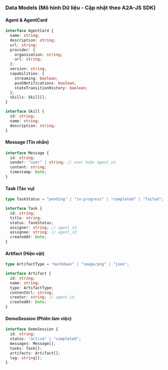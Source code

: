 ### **Data Models (Mô hình Dữ liệu - Cập nhật theo A2A-JS SDK)**

#### **Agent & AgentCard**

```typescript
interface AgentCard {
  name: string;
  description: string;
  url: string;
  provider: {
    organization: string;
    url: string;
  };
  version: string;
  capabilities: {
    streaming: boolean;
    pushNotifications: boolean;
    stateTransitionHistory: boolean;
  };
  skills: Skill[];
}

interface Skill {
  id: string;
  name: string;
  description: string;
}
```

#### **Message (Tin nhắn)**

```typescript
interface Message {
  id: string;
  sender: "user" | string; // user hoặc agent_id
  content: string;
  timestamp: Date;
}
```

#### **Task (Tác vụ)**

```typescript
type TaskStatus = "pending" | "in-progress" | "completed" | "failed";

interface Task {
  id: string;
  title: string;
  status: TaskStatus;
  assigner: string; // agent_id
  assignee: string; // agent_id
  createdAt: Date;
}
```

#### **Artifact (Hiện vật)**

```typescript
type ArtifactType = "markdown" | "image/png" | "json";

interface Artifact {
  id: string;
  name: string;
  type: ArtifactType;
  contentUrl: string;
  creator: string; // agent_id
  createdAt: Date;
}
```

#### **DemoSession (Phiên làm việc)**

```typescript
interface DemoSession {
  id: string;
  status: "active" | "completed";
  messages: Message[];
  tasks: Task[];
  artifacts: Artifact[];
  log: string[];
}
```
